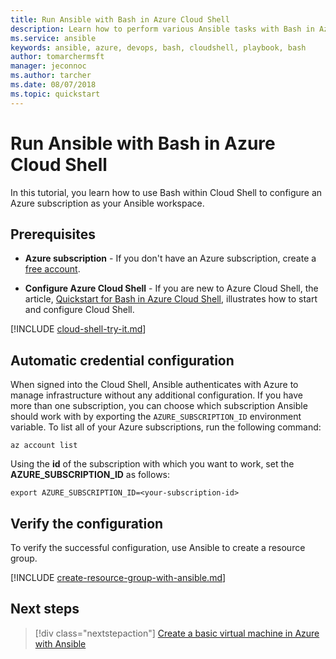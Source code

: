 ```yaml
---
title: Run Ansible with Bash in Azure Cloud Shell
description: Learn how to perform various Ansible tasks with Bash in Azure Cloud Shell
ms.service: ansible
keywords: ansible, azure, devops, bash, cloudshell, playbook, bash
author: tomarchermsft
manager: jeconnoc
ms.author: tarcher
ms.date: 08/07/2018
ms.topic: quickstart
---
```


# Run Ansible with Bash in Azure Cloud Shell

In this tutorial, you learn how to use Bash within Cloud Shell to configure an Azure subscription as your Ansible workspace. 

## Prerequisites

- **Azure subscription** - If you don't have an Azure subscription, create a [free account](https://azure.microsoft.com/free/?ref=microsoft.com&utm_source=microsoft.com&utm_medium=docs&utm_campaign=visualstudio).

- **Configure Azure Cloud Shell** - If you are new to Azure Cloud Shell, the article, [Quickstart for Bash in Azure Cloud Shell](https://docs.microsoft.com/azure/cloud-shell/quickstart), illustrates how to start and configure Cloud Shell. 

[!INCLUDE [cloud-shell-try-it.md](../../includes/cloud-shell-try-it.md)]

## Automatic credential configuration

When signed into the Cloud Shell, Ansible authenticates with Azure to manage infrastructure without any additional configuration. If you have more than one subscription, you can choose which subscription Ansible should work with by exporting the `AZURE_SUBSCRIPTION_ID` environment variable. To list all of your Azure subscriptions, run the following command:

```azurecli-interactive
az account list
```

Using the **id** of the subscription with which you want to work, set the **AZURE_SUBSCRIPTION_ID** as follows:

```azurecli-interactive
export AZURE_SUBSCRIPTION_ID=<your-subscription-id>
```

## Verify the configuration
To verify the successful configuration, use Ansible to create a resource group.

[!INCLUDE [create-resource-group-with-ansible.md](../../includes/ansible-create-resource-group.md)]

## Next steps

> [!div class="nextstepaction"] 
> [Create a basic virtual machine in Azure with Ansible](/azure/virtual-machines/linux/ansible-create-vm)